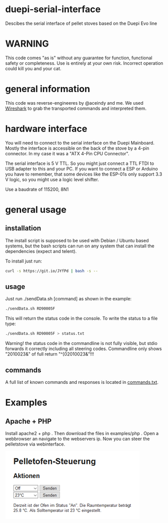 # duepi-serial-interface
Descibes the serial interface of pellet stoves based on the Duepi Evo line

# WARNING

This code comes "as is" without any guarantee for function, functional safety or completeness. Use is entirely at your own risk. Incorrect operation could kill you and your cat.

# general information

This code was reverse-engineeres by @aceindy and me. We used [Wireshark](https://www.wireshark.org/) to grab the transported commands and interpreted them.

# hardware interface

You will need to connect to the serial interface on the Duepi Mainboard. Mostly the interface is accessible on the back of the stove by a 4-pin connector. In my case it was a "ATX 4-Pin CPU Connector".

The serial interface is 5 V TTL. So you might just connect a TTL FTDI to USB adapter to this and your PC. If you want to connect a ESP or Arduino you have to remember, that some devices like the ESP-01s only support 3.3 V logic, so you might use a logic level shifter.

Use a baudrate of 115200, 8N1

# general usage

## installation

The install script is supposed to be used with Debian / Ubuntu based systems, but the bash scripts can run on any system that can install the dependencies (expect and telent).

To install just run:

```bash
curl -s https://git.io/JYfPd | bash -s --
```

## usage

Just run ./sendData.sh [command] as shown in the example:

```bash
./sendData.sh RD90005F
```

This will return the status code in the console. To write the status to a file type:

```bash
./sendData.sh RD90005F > status.txt
```

Warning! the status code in the commandline is not fully visible, but stdio forwards it correctly including all steering codes. Commandline only shows "2010023&" of full return "^[02010023&"!!!

## commands

A full list of known commands and responses is located in [commands.txt](https://raw.githubusercontent.com/pascaltippelt/duepi-serial-interface/main/commands.txt).

# Examples

## Apache + PHP

Install apache2 + php . Then download the files in examples/php . Open a webbrowser an navigate to the webservers ip. Now you can steer the pelletstove via webinterface.

![example web gui](https://raw.githubusercontent.com/pascaltippelt/duepi-serial-interface/main/examples/php/example-image.PNG)